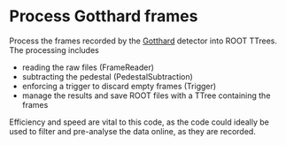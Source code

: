 # Process Gotthard frames

Process the frames recorded by the
[Gotthard](http://www.psi.ch/detectors/gotthard) detector into ROOT TTrees.
The processing includes
  * reading the raw files (FrameReader)
  * subtracting the pedestal (PedestalSubtraction)
  * enforcing a trigger to discard empty frames (Trigger)
  * manage the results and save ROOT files with a TTree containing the
      frames

Efficiency and speed are vital to this code, as the code could ideally be
used to filter and pre-analyse the data online, as they are recorded.
